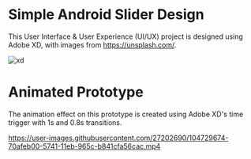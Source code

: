 # Simple Android Slider Design

This User Interface & User Experience (UI/UX) project is designed using Adobe XD, with images from https://unsplash.com/.

![xd](https://user-images.githubusercontent.com/27202690/104726442-427bdc80-573c-11eb-92ce-4c50e654d427.PNG)


# Animated Prototype
The animation effect on this prototype is created using Adobe XD's time trigger with 1s and 0.8s transitions.

https://user-images.githubusercontent.com/27202690/104729674-70afeb00-5741-11eb-965c-b841cfa56cac.mp4







